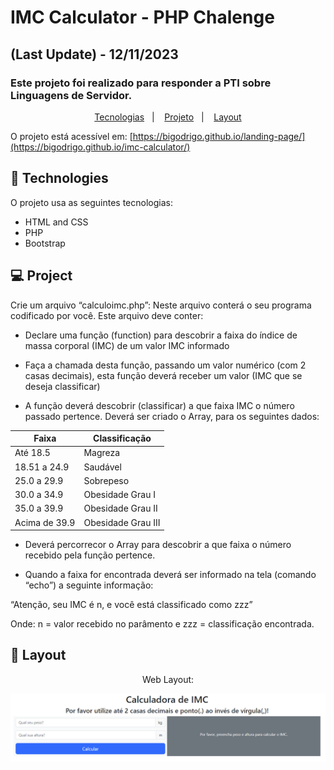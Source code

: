 # IMC Calculator - PHP Chalenge
## (Last Update) - 12/11/2023
### Este projeto foi realizado para responder a PTI sobre Linguagens de Servidor.

<p align="center">
  <a href="#-technologies">Tecnologias</a>&nbsp;&nbsp;&nbsp;|&nbsp;&nbsp;&nbsp;
  <a href="#-project">Projeto</a>&nbsp;&nbsp;&nbsp;|&nbsp;&nbsp;&nbsp;
  <a href="#-layout">Layout</a>
</p>

O projeto está acessível em:
[https://bigodrigo.github.io/landing-page/](https://bigodrigo.github.io/imc-calculator/)

## 🚀 Technologies

O projeto usa as seguintes tecnologias:

- HTML and CSS
- PHP
- Bootstrap

## 💻 Project

Crie um arquivo “calculoimc.php”: Neste arquivo conterá o seu
programa codificado por você. Este arquivo deve conter:

- Declare uma função (function) para descobrir a faixa do índice de
massa corporal (IMC) de um valor IMC informado

- Faça a chamada desta função, passando um valor numérico (com
2 casas decimais), esta função deverá receber um valor (IMC que se deseja classificar)

-  A função deverá descobrir (classificar) a que faixa IMC o número
passado pertence. Deverá ser criado o Array, para os seguintes dados:

<div align="center">

| Faixa        | Classificação         |
|--------------|-----------------------|
| Até 18.5     | Magreza               |
| 18.51 a 24.9 | Saudável              |
| 25.0 a 29.9  | Sobrepeso             |
| 30.0 a 34.9  | Obesidade Grau I      |
| 35.0 a 39.9  | Obesidade Grau II     |
| Acima de 39.9| Obesidade Grau III    |

</div>

-  Deverá percorrecor o Array para descobrir a que faixa o número
recebido pela função pertence.

-  Quando a faixa for encontrada deverá ser informado na tela
(comando “echo”) a seguinte informação:

“Atenção, seu IMC é n, e você está classificado como zzz”

Onde:
n = valor recebido no parâmento e zzz = classificação encontrada.


## 🔖 Layout

<div align="center">
    <p>Web Layout:</p>
    <img src="./design/web-layout.png">
</div>
